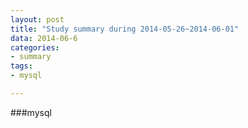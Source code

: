 ```yaml
---
layout: post
title: "Study summary during 2014-05-26~2014-06-01"
data: 2014-06-6
categories:
- summary
tags:
- mysql

---
```


###mysql
